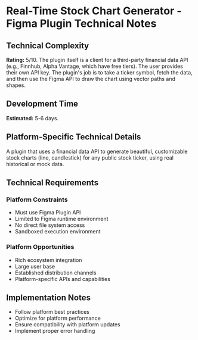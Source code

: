 # Real-Time Stock Chart Generator - Figma Plugin Technical Notes

## Technical Complexity
**Rating:** 5/10. The plugin itself is a client for a third-party financial data API (e.g., Finnhub, Alpha Vantage, which have free tiers). The user provides their own API key. The plugin's job is to take a ticker symbol, fetch the data, and then use the Figma API to draw the chart using vector paths and shapes.

## Development Time
**Estimated:** 5-6 days.

## Platform-Specific Technical Details
A plugin that uses a financial data API to generate beautiful, customizable stock charts (line, candlestick) for any public stock ticker, using real historical or mock data.

## Technical Requirements

### Platform Constraints
- Must use Figma Plugin API
- Limited to Figma runtime environment
- No direct file system access
- Sandboxed execution environment

### Platform Opportunities
- Rich ecosystem integration
- Large user base
- Established distribution channels
- Platform-specific APIs and capabilities

## Implementation Notes
- Follow platform best practices
- Optimize for platform performance
- Ensure compatibility with platform updates
- Implement proper error handling
